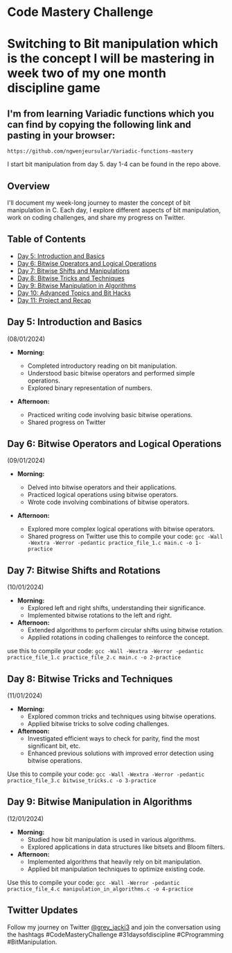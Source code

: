 # Code Mastery Challenge

# Switching to Bit manipulation which is the concept I will be mastering in week two of my one month discipline game

## I'm from learning Variadic functions which you can find by copying the following link and pasting in your browser:
`https://github.com/ngwenjeursular/Variadic-functions-mastery`

I start bit manipulation from day 5. day 1-4 can be found in the repo above.

## Overview

I'll document my week-long journey to master the concept of bit manipulation in C. Each day, I explore different aspects of bit manipulation, work on coding challenges, and share my progress on Twitter.

## Table of Contents

- [Day 5: Introduction and Basics](#day-1-introduction-and-basics)
- [Day 6: Bitwise Operators and Logical Operations](#day-2-bitwise-operators-and-logical-operations)
- [Day 7: Bitwise Shifts and Manipulations](#day-3-bitwise-shifts-and-manipulations)
- [Day 8: Bitwise Tricks and Techniques](#day-4-bitwise-tricks-and-techniques)
- [Day 9: Bitwise Manipulation in Algorithms](#day-5-bitwise-manipulation-in-algorithms)
- [Day 10: Advanced Topics and Bit Hacks](#day-6-advanced-topics-and-bit-hacks)
- [Day 11: Project and Recap](#day-7-project-and-recap)

## Day 5: Introduction and Basics

(08/01/2024)
- **Morning:**
  - Completed introductory reading on bit manipulation.
  - Understood basic bitwise operators and performed simple operations.
  - Explored binary representation of numbers.

- **Afternoon:**
  - Practiced writing code involving basic bitwise operations.
  - Shared progress on Twitter

## Day 6: Bitwise Operators and Logical Operations

(09/01/2024)
- **Morning:**
  - Delved into bitwise operators and their applications.
  - Practiced logical operations using bitwise operators.
  - Wrote code involving combinations of bitwise operators.

- **Afternoon:**
  - Explored more complex logical operations with bitwise operators.
  - Shared progress on Twitter
use this to compile your code:
`gcc -Wall -Wextra -Werror -pedantic practice_file_1.c main.c -o 1-practice`

## Day 7: Bitwise Shifts and Rotations

(10/01/2024)
- **Morning:**
  - Explored left and right shifts, understanding their significance.
  - Implemented bitwise rotations to the left and right.
- **Afternoon:**
  - Extended algorithms to perform circular shifts using bitwise rotation.
  - Applied rotations in coding challenges to reinforce the concept.

use this to compile your code:
`gcc -Wall -Wextra -Werror -pedantic practice_file_1.c practice_file_2.c main.c -o 2-practice`

## Day 8: Bitwise Tricks and Techniques

(11/01/2024)
- **Morning:**
  - Explored common tricks and techniques using bitwise operations.
  - Applied bitwise tricks to solve coding challenges.
- **Afternoon:**
  - Investigated efficient ways to check for parity, find the most significant bit, etc.
  - Enhanced previous solutions with improved error detection using bitwise operations.

Use this to compile your code:
`gcc -Wall -Wextra -Werror -pedantic practice_file_3.c bitwise_tricks.c -o 3-practice`

## Day 9: Bitwise Manipulation in Algorithms

(12/01/2024)
- **Morning:**
  - Studied how bit manipulation is used in various algorithms.
  - Explored applications in data structures like bitsets and Bloom filters.
- **Afternoon:**
  - Implemented algorithms that heavily rely on bit manipulation.
  - Applied bit manipulation techniques to optimize existing code.

Use this to compile your code:
`gcc -Wall -Werror -pedantic practice_file_4.c manipulation_in_algorithms.c -o 4-practice`
## Twitter Updates

Follow my journey on Twitter [@grey_jacki3](https://x.com/grey_jacki3?t=ERZ2TKae4lhBI_4l8c8b5Q&s=09) and join the conversation using the hashtags #CodeMasteryChallenge #31daysofdiscipline #CProgramming #BitManipulation.
